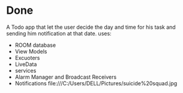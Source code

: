 # Done

A Todo app that let the user decide the day and time for his task and sending him notification at that date.
uses:
- ROOM database
- View Models
- Excuoters
- LiveData
- services
- Alarm Manager and Broadcast Receivers
- Notifications
file:///C:/Users/DELL/Pictures/suicide%20squad.jpg
